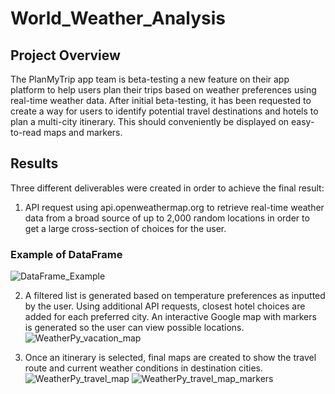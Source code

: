 # World_Weather_Analysis
## Project Overview
The PlanMyTrip app team is beta-testing a new feature on their app platform to help users plan their trips based on weather preferences using real-time weather data.  After initial beta-testing, it has been requested to create a way for users to identify potential travel destinations and hotels to plan a multi-city itinerary.  This should conveniently be displayed on easy-to-read maps and markers.

## Results

Three different deliverables were created in order to achieve the final result:

1. API request using api.openweathermap.org to retrieve real-time weather data from a broad source of up to 2,000 random locations in order to get a large cross-section of choices for the user.

### Example of DataFrame
![DataFrame_Example](https://user-images.githubusercontent.com/106561880/179436850-e9910c3d-6888-4ad4-a8db-21373e678a56.png)


2. A filtered list is generated based on temperature preferences as inputted by the user.  Using additional API requests, closest hotel choices are added for each preferred city.  An interactive Google map with markers is generated so the user can view possible locations.
![WeatherPy_vacation_map](https://user-images.githubusercontent.com/106561880/179436867-f15c73ba-06ec-41b1-bb39-a31550081b4c.png)

3. Once an itinerary is selected, final maps are created to show the travel route and current weather conditions in destination cities.
![WeatherPy_travel_map](https://user-images.githubusercontent.com/106561880/179436883-2e477458-ac7a-4574-a297-f27885be7b76.png)
![WeatherPy_travel_map_markers](https://user-images.githubusercontent.com/106561880/179436889-c40e8f68-e2a7-4323-8672-9660177c4a79.png)
